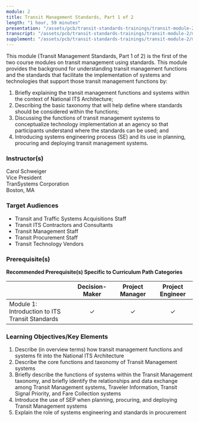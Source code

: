 ```yaml
---
module: 2
title: Transit Management Standards, Part 1 of 2
length: "1 hour, 59 minutes"
presentation: "/assets/pcb/transit-standards-trainings/transit-module-2/mt2ppt.pdf"
transcript: "/assets/pcb/transit-standards-trainings/transit-module-2/mt2trans.pdf"
supplement: "/assets/pcb/transit-standards-trainings/transit-module-2/mt2sup.pdf"
---
```

This module (Transit Management Standards, Part 1 of 2) is the first of the two course modules on transit management using standards. This module provides the background for understanding transit management functions and the standards that facilitate the implementation of systems and technologies that support those transit management functions by:

1. Briefly explaining the transit management functions and systems within the context of National ITS Architecture;
2. Describing the basic taxonomy that will help define where standards should be considered within the functions;
3. Discussing the functions of transit management systems to conceptualize technology implementation at an agency so that participants understand where the standards can be used; and
4. Introducing systems engineering process (SE) and its use in planning, procuring and deploying transit management systems.

### Instructor(s)
Carol Schweiger  
Vice President  
TranSystems Corporation  
Boston, MA

### Target Audiences
* Transit and Traffic Systems Acquisitions Staff
* Transit ITS Contractors and Consultants
* Transit Management Staff
* Transit Procurement Staff
* Transit Technology Vendors

### Prerequisite(s)
**Recommended Prerequisite(s) Specific to Curriculum Path Categories**

| | Decision-Maker | Project Manager | Project Engineer |
|---|:---:|:---:|:---:|
| Module 1:<br>Introduction to ITS Transit Standards | ✓ | ✓ | ✓ |

### Learning Objectives/Key Elements
1. Describe (in overview terms) how transit management functions and systems fit into the National ITS Architecture
2. Describe the core functions and taxonomy of Transit Management systems
3. Briefly describe the functions of systems within the Transit Management taxonomy, and briefly identify the relationships and data exchange among Transit Management systems, Traveler Information, Transit Signal Priority, and Fare Collection systems
4. Introduce the use of SEP when planning, procuring, and deploying Transit Management systems
5. Explain the role of systems engineering and standards in procurement
